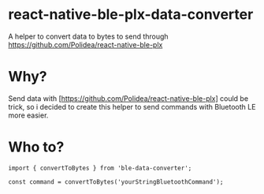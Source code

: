 # react-native-ble-plx-data-converter
A helper to convert data to bytes to send through https://github.com/Polidea/react-native-ble-plx

# Why?

Send data with [https://github.com/Polidea/react-native-ble-plx] could be trick, so i decided to create this helper to send commands with Bluetooth LE more easier.

# Who to?
````
import { convertToBytes } from 'ble-data-converter';

const command = convertToBytes('yourStringBluetoothCommand');

